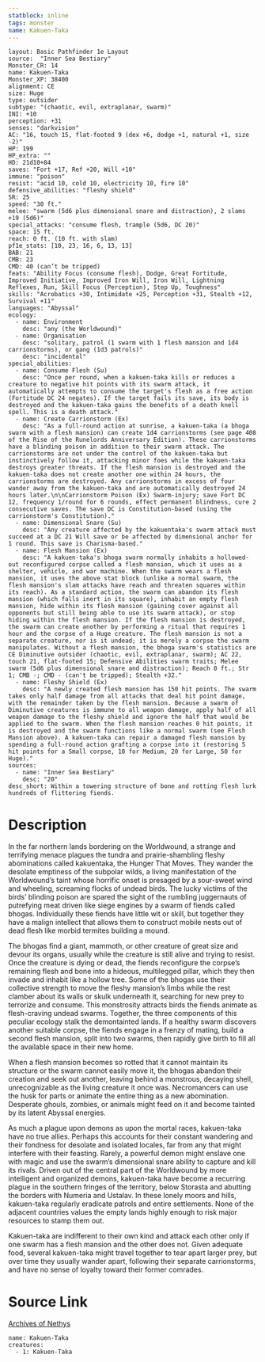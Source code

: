 ```yaml
---
statblock: inline
tags: monster
name: Kakuen-Taka
---
```

```statblock
layout: Basic Pathfinder 1e Layout
source:  "Inner Sea Bestiary"
Monster_CR: 14
name: Kakuen-Taka
Monster_XP: 38400
alignment: CE
size: Huge
type: outsider
subtype: "(chaotic, evil, extraplanar, swarm)"
INI: +10
perception: +31
senses: "darkvision"
AC: "16, touch 15, flat-footed 9 (dex +6, dodge +1, natural +1, size -2)"
HP: 199
HP_extra: ""
HD: 21d10+84
saves: "Fort +17, Ref +20, Will +10"
immune: "poison"
resist: "acid 10, cold 10, electricity 10, fire 10"
defensive_abilities: "fleshy shield"
SR: 25
speed: "30 ft."
melee: "swarm (5d6 plus dimensional snare and distraction), 2 slams +19 (5d6)"
special_attacks: "consume flesh, trample (5d6, DC 20)"
space: 15 ft.
reach: 0 ft. (10 ft. with slam)
pf1e_stats: [10, 23, 16, 6, 13, 13]
BAB: 21
CMB: 23
CMD: 40 (can’t be tripped)
feats: "Ability Focus (consume flesh), Dodge, Great Fortitude, Improved Initiative, Improved Iron Will, Iron Will, Lightning Reflexes, Run, Skill Focus (Perception), Step Up, Toughness"
skills: "Acrobatics +30, Intimidate +25, Perception +31, Stealth +12, Survival +11"
languages: "Abyssal"
ecology:
  - name: Environment
    desc: "any (the Worldwound)"
  - name: Organisation
    desc: "solitary, patrol (1 swarm with 1 flesh mansion and 1d4 carrionstorms), or gang (1d3 patrols)"
    desc: "incidental"
special_abilities:
  - name: Consume Flesh (Su)
    desc: "Once per round, when a kakuen-taka kills or reduces a creature to negative hit points with its swarm attack, it automatically attempts to consume the target's flesh as a free action (Fortitude DC 24 negates). If the target fails its save, its body is destroyed and the kakuen-taka gains the benefits of a death knell spell. This is a death attack."
  - name: Create Carrionstorm (Ex)
    desc: "As a full-round action at sunrise, a kakuen-taka (a bhoga swarm with a flesh mansion) can create 1d4 carrionstorms (see page 408 of the Rise of the Runelords Anniversary Edition). These carrionstorms have a blinding poison in addition to their swarm attack. The carrionstorms are not under the control of the kakuen-taka but instinctively follow it, attacking minor foes while the kakuen-taka destroys greater threats. If the flesh mansion is destroyed and the kakuen-taka does not create another one within 24 hours, the carrionstorms are destroyed. Any carrionstorms in excess of four wander away from the kakuen-taka and are automatically destroyed 24 hours later.\n\nCarrionstorm Poison (Ex) Swarm-injury; save Fort DC 12, frequency 1/round for 6 rounds, effect permanent blindness, cure 2 consecutive saves. The save DC is Constitution-based (using the carrionstorm's Constitution)."
  - name: Dimensional Snare (Su)
    desc: "Any creature affected by the kakuentaka's swarm attack must succeed at a DC 21 Will save or be affected by dimensional anchor for 1 round. This save is Charisma-based."
  - name: Flesh Mansion (Ex)
    desc: "A kakuen-taka's bhoga swarm normally inhabits a hollowed-out reconfigured corpse called a flesh mansion, which it uses as a shelter, vehicle, and war machine. When the swarm wears a flesh mansion, it uses the above stat block (unlike a normal swarm, the flesh mansion's slam attacks have reach and threaten squares within its reach). As a standard action, the swarm can abandon its flesh mansion (which falls inert in its square), inhabit an empty flesh mansion, hide within its flesh mansion (gaining cover against all opponents but still being able to use its swarm attack), or stop hiding within the flesh mansion. If the flesh mansion is destroyed, the swarm can create another by performing a ritual that requires 1 hour and the corpse of a Huge creature. The flesh mansion is not a separate creature, nor is it undead; it is merely a corpse the swarm manipulates. Without a flesh mansion, the bhoga swarm's statistics are CE Diminutive outsider (chaotic, evil, extraplanar, swarm); AC 22, touch 21, flat-footed 15; Defensive Abilities swarm traits; Melee swarm (5d6 plus dimensional snare and distraction); Reach 0 ft.; Str 1; CMB -; CMD - (can't be tripped); Stealth +32."
  - name: Fleshy Shield (Ex)
    desc: "A newly created flesh mansion has 150 hit points. The swarm takes only half damage from all attacks that deal hit point damage, with the remainder taken by the flesh mansion. Because a swarm of Diminutive creatures is immune to all weapon damage, apply half of all weapon damage to the fleshy shield and ignore the half that would be applied to the swarm. When the flesh mansion reaches 0 hit points, it is destroyed and the swarm functions like a normal swarm (see Flesh Mansion above). A kakuen-taka can repair a damaged flesh mansion by spending a full-round action grafting a corpse into it (restoring 5 hit points for a Small corpse, 10 for Medium, 20 for Large, 50 for Huge)."
sources:
  - name: "Inner Sea Bestiary"
    desc: "20"
desc_short: Within a towering structure of bone and rotting flesh lurk hundreds of flittering fiends.
```
# Description
In the far northern lands bordering on the Worldwound, a strange and terrifying menace plagues the tundra and prairie-shambling fleshy abominations called kakuentaka, the Hunger That Moves. They wander the desolate emptiness of the subpolar wilds, a living manifestation of the Worldwound’s taint whose horrific onset is presaged by a sour-sweet wind and wheeling, screaming flocks of undead birds. The lucky victims of the birds’ blinding poison are spared the sight of the rumbling juggernauts of putrefying meat driven like siege engines by a swarm of fiends called bhogas. Individually these fiends have little wit or skill, but together they have a malign intellect that allows them to construct mobile nests out of dead flesh like morbid termites building a mound.

The bhogas find a giant, mammoth, or other creature of great size and devour its organs, usually while the creature is still alive and trying to resist. Once the creature is dying or dead, the fiends reconfigure the corpse’s remaining flesh and bone into a hideous, multilegged pillar, which they then invade and inhabit like a hollow tree. Some of the bhogas use their collective strength to move the fleshy mansion’s limbs while the rest clamber about its walls or skulk underneath it, searching for new prey to terrorize and consume. This monstrosity attracts birds the fiends animate as flesh-craving undead swarms. Together, the three components of this peculiar ecology stalk the demontainted lands. If a healthy swarm discovers another suitable corpse, the fiends engage in a frenzy of mating, build a second flesh mansion, split into two swarms, then rapidly give birth to fill all the available space in their new home.

When a flesh mansion becomes so rotted that it cannot maintain its structure or the swarm cannot easily move it, the bhogas abandon their creation and seek out another, leaving behind a monstrous, decaying shell, unrecognizable as the living creature it once was. Necromancers can use the husk for parts or animate the entire thing as a new abomination. Desperate ghouls, zombies, or animals might feed on it and become tainted by its latent Abyssal energies.

As much a plague upon demons as upon the mortal races, kakuen-taka have no true allies. Perhaps this accounts for their constant wandering and their fondness for desolate and isolated locales, far from any that might interfere with their feasting. Rarely, a powerful demon might enslave one with magic and use the swarm’s dimensional snare ability to capture and kill its rivals. Driven out of the central part of the Worldwound by more intelligent and organized demons, kakuen-taka have become a recurring plague in the southern fringes of the territory, below Storasta and abutting the borders with Numeria and Ustalav. In these lonely moors and hills, kakuen-taka regularly eradicate patrols and entire settlements. None of the adjacent countries values the empty lands highly enough to risk major resources to stamp them out.

Kakuen-taka are indifferent to their own kind and attack each other only if one swarm has a flesh mansion and the other does not. Given adequate food, several kakuen-taka might travel together to tear apart larger prey, but over time they usually wander apart, following their separate carrionstorms, and have no sense of loyalty toward their former comrades.
# Source Link
[Archives of Nethys](https://aonprd.com/MonsterDisplay.aspx?ItemName=Kakuen-Taka)
```encounter-table
name: Kakuen-Taka
creatures:
  - 1: Kakuen-Taka
```
